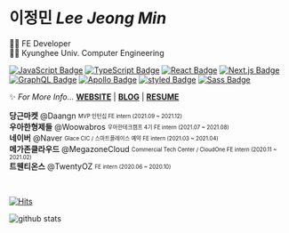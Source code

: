 # 이정민 *Lee Jeong Min*
👩‍💻 FE Developer  
👩‍🎓 Kyunghee Univ. Computer Engineering  
  
[![JavaScript Badge](https://img.shields.io/badge/JavaScript-F7DF1E?style=flat-square&logo=JavaScript&logoColor=white)](https://javascript.info/)
[![TypeScript Badge](https://img.shields.io/badge/Typescript-235A97?style=flat-square&logo=Typescript&logoColor=white)](https://www.typescriptlang.org/)
[![React Badge](https://img.shields.io/badge/React-61DAFB?style=flat-square&logo=React&logoColor=white)](https://reactjs.org/)
[![Next.js Badge](https://img.shields.io/badge/Next.js-000000?style=flat-square&logo=next.js&logoColor=white)](https://nextjs.org/)
[![GraphQL Badge](https://img.shields.io/badge/GraphQL-E10098?style=flat-square&logo=GraphQL&logoColor=white)](https://graphql.org/)
[![Apollo Badge](https://img.shields.io/badge/Apollo-311C87?style=flat-square&logo=Apollo-GraphQL&logoColor=white)](https://www.apollographql.com/)
[![styled Badge](https://img.shields.io/badge/Styled-DB7093?style=flat-square&logo=styled-components&logoColor=white)](https://www.apollographql.com/)
[![Sass Badge](https://img.shields.io/badge/Sass-CC6699?style=flat-square&logo=Sass&logoColor=white)](https://sass-lang.com/)
  
✨ *For More Info...* **[WEBSITE](https://www.jeong-min.com/)** | **[BLOG](https://velog.io/@danmin20)** | **[RESUME](https://danmin20.notion.site/Resume-fb4101f716404d17a4af40b721f4b9c6)**

**당근마켓** @Daangn <sub><sup>MVP 인턴십 FE intern (2021.09 ~ 2021.12)</sup></sub>  
**우아한형제들** @Woowabros <sub><sup>우아한테크캠프 4기 FE intern (2021.07 ~ 2021.08)</sup></sub>  
**네이버** @Naver <sub><sup>Glace CIC / 스마트플레이스 예약 FE intern (2021.03 ~ 2021.04)</sup></sub>  
**메가존클라우드** @MegazoneCloud <sub><sup>Commercial Tech Center / CloudOne FE intern (2020.11 ~ 2021.02)</sup></sub>  
**트웬티온스** @TwentyOZ <sub><sup>FE intern (2020.06 ~ 2020.10)</sup></sub>  
  
<br>

[![Hits](https://hits.seeyoufarm.com/api/count/incr/badge.svg?url=https%3A%2F%2Fgithub.com%2Fdanmin20&count_bg=%2379C83D&title_bg=%23555555&icon=&icon_color=%23E7E7E7&title=hits&edge_flat=false)](https://hits.seeyoufarm.com)

<div>
  
  ![github stats](https://github-readme-stats.vercel.app/api?username=danmin20)

</div>
